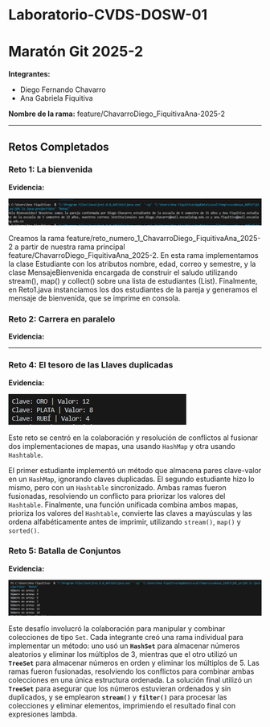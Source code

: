 # Laboratorio-CVDS-DOSW-01

# Maratón Git 2025-2

**Integrantes:**
- Diego Fernando Chavarro
- Ana Gabriela Fiquitiva

**Nombre de la rama:** feature/ChavarroDiego_FiquitivaAna-2025-2

---

## Retos Completados

### Reto 1: La bienvenida

**Evidencia:**

![Captura](reto1_sol.jpg)

Creamos la rama feature/reto_numero_1_ChavarroDiego_FiquitivaAna_2025-2 a partir de nuestra rama principal feature/ChavarroDiego_FiquitivaAna_2025-2. En esta rama implementamos la clase Estudiante con los atributos nombre, edad, correo y semestre, y la clase MensajeBienvenida encargada de construir el saludo utilizando stream(), map() y collect() sobre una lista de estudiantes (List). Finalmente, en Reto1.java instanciamos los dos estudiantes de la pareja y generamos el mensaje de bienvenida, que se imprime en consola.

### Reto 2: Carrera en paralelo

**Evidencia:**

---

### Reto 4: El tesoro de las Llaves duplicadas

**Evidencia:**

![Captura](reto4_sol.jpg)

Este reto se centró en la colaboración y resolución de conflictos al fusionar dos implementaciones de mapas, una usando `HashMap` y otra usando `Hashtable`. 

El primer estudiante implementó un método que almacena pares clave-valor en un `HashMap`, ignorando claves duplicadas. El segundo estudiante hizo lo mismo, pero con un `Hashtable` sincronizado. Ambas ramas fueron fusionadas, resolviendo un conflicto para priorizar los valores del `Hashtable`. Finalmente, una función unificada combina ambos mapas, prioriza los valores del `Hashtable`, convierte las claves a mayúsculas y las ordena alfabéticamente antes de imprimir, utilizando `stream()`, `map()` y `sorted()`.

### Reto 5: Batalla de Conjuntos

**Evidencia:**

![Captura](reto5_sol.jpg)

Este desafío involucró la colaboración para manipular y combinar colecciones de tipo `Set`. Cada integrante creó una rama individual para implementar un método: uno usó un **`HashSet`** para almacenar números aleatorios y eliminar los múltiplos de 3, mientras que el otro utilizó un **`TreeSet`** para almacenar números en orden y eliminar los múltiplos de 5. Las ramas fueron fusionadas, resolviendo los conflictos para combinar ambas colecciones en una única estructura ordenada. La solución final utilizó un **`TreeSet`** para asegurar que los números estuvieran ordenados y sin duplicados, y se emplearon **`stream()`** y **`filter()`** para procesar las colecciones y eliminar elementos, imprimiendo el resultado final con expresiones lambda.

